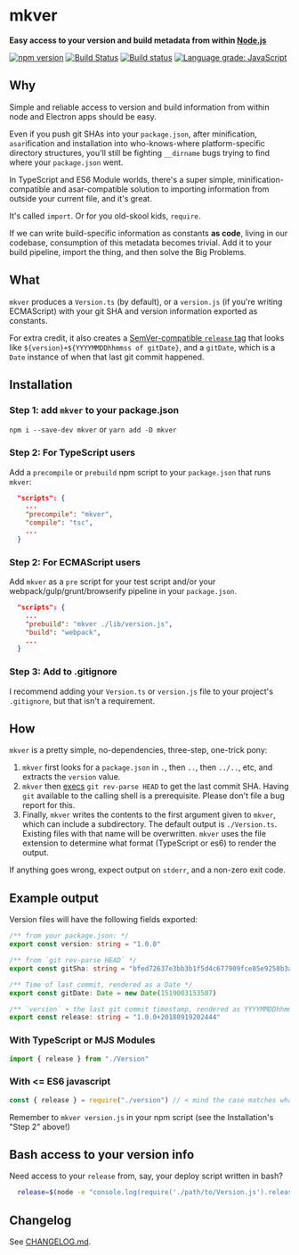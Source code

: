 # mkver

**Easy access to your version and build metadata from within
[Node.js](https://nodejs.org/)**

[![npm version](https://badge.fury.io/js/mkver.svg)](https://badge.fury.io/js/mkver)
[![Build Status](https://travis-ci.org/photostructure/mkver.svg?branch=master)](https://travis-ci.org/photostructure/mkver)
[![Build status](https://ci.appveyor.com/api/projects/status/6kw1acvoeuw02d4g/branch/master?svg=true)](https://ci.appveyor.com/project/photostructure/mkver/branch/master)
[![Language grade: JavaScript](https://img.shields.io/lgtm/grade/javascript/g/photostructure/mkver.svg)](https://lgtm.com/projects/g/photostructure/mkver/context:javascript)

## Why

Simple and reliable access to version and build information from within node and
Electron apps should be easy.

Even if you push git SHAs into your `package.json`, after
minification, `asar`ification and installation into who-knows-where
platform-specific directory structures, you'll still be fighting
`__dirname` bugs trying to find where your `package.json` went.

In TypeScript and ES6 Module worlds, there's a super simple,
minification-compatible and asar-compatible solution to importing information
from outside your current file, and it's great.

It's called `import`. Or for you old-skool kids, `require`.

If we can write build-specific information as constants **as code**, living in
our codebase, consumption of this metadata becomes trivial. Add it to your build
pipeline, import the thing, and then solve the Big Problems.

## What

`mkver` produces a `Version.ts` (by default), or a `version.js` (if you're writing
ECMAScript) with your git SHA and version information exported as constants.

For extra credit, it also creates a [SemVer-compatible `release`
tag](https://semver.org/#spec-item-10) that looks like
`${version}+${YYYYMMDDhhmmss of gitDate}`, and a `gitDate`, which is a `Date`
instance of when that last git commit happened.

## Installation

### Step 1: add `mkver` to your package.json

`npm i --save-dev mkver` or `yarn add -D mkver`

### Step 2: For TypeScript users

Add a `precompile` or `prebuild` npm script to your `package.json` that runs
`mkver`:

```json
  "scripts": {
    ...
    "precompile": "mkver",
    "compile": "tsc",
    ...
  }
```

### Step 2: For ECMAScript users

Add `mkver` as a `pre` script for your test script and/or your
webpack/gulp/grunt/browserify pipeline in your `package.json`.

```json
  "scripts": {
    ...
    "prebuild": "mkver ./lib/version.js",
    "build": "webpack",
    ...
  }
```

### Step 3: Add to .gitignore

I recommend adding your `Version.ts` or `version.js` file to your project's
`.gitignore`, but that isn't a requirement.

## How

`mkver` is a pretty simple, no-dependencies, three-step, one-trick pony:

1. `mkver` first looks for a `package.json` in `.`, then `..`, then `../..`,
   etc, and extracts the `version` value.
2. `mkver` then
   [execs](https://nodejs.org/api/child_process.html#child_process_child_process_exec_command_options_callback)
   `git rev-parse HEAD` to get the last commit SHA. Having `git` available to
   the calling shell is a prerequisite. Please don't file a bug report for this.
3. Finally, `mkver` writes the contents to the first argument given to `mkver`,
   which can include a subdirectory. The default output is `./Version.ts`.
   Existing files with that name will be overwritten. `mkver` uses the file
   extension to determine what format (TypeScript or es6) to render the output.

If anything goes wrong, expect output on `stderr`, and a non-zero exit code.

## Example output

Version files will have the following fields exported:

```ts
/** from your package.json: */
export const version: string = "1.0.0"

/** from `git rev-parse HEAD` */
export const gitSha: string = "bfed72637e3bb3b1f5d4c677909fce85e9258b3a"

/** Time of last commit, rendered as a Date */
export const gitDate: Date = new Date(1519003153587)

/** `version` + the last git commit timestamp, rendered as YYYYMMDDhhmmss: */
export const release: string = "1.0.0+20180919202444"
```

### With TypeScript or MJS Modules

```ts
import { release } from "./Version"
```

### With <= ES6 javascript

```js
const { release } = require("./version") // < mind the case matches whatever you give mkver
```

Remember to `mkver version.js` in your npm script (see the Installation's "Step 2" above!)

## Bash access to your version info

Need access to your `release` from, say, your deploy script written in bash?

```sh
  release=$(node -e "console.log(require('./path/to/Version.js').release)")
```

## Changelog

See [CHANGELOG.md](CHANGELOG.md).
